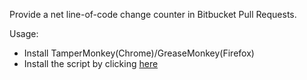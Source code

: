 Provide a net line-of-code change counter in Bitbucket Pull Requests.

Usage:

* Install TamperMonkey(Chrome)/GreaseMonkey(Firefox)
* Install the script by clicking [here](https://raw.githubusercontent.com/jamesgarfield/bblocdiff/master/bblocdiff.user.js)
